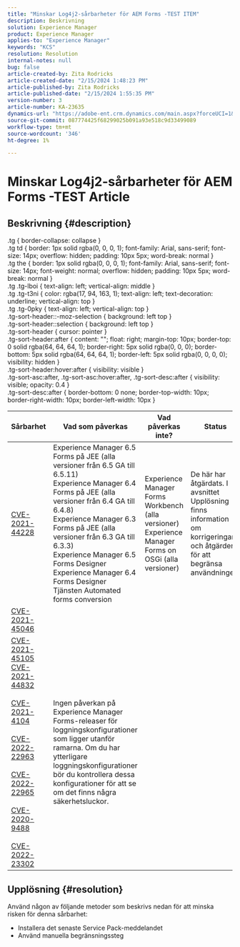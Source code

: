 ```yaml
---
title: "Minskar Log4j2-sårbarheter för AEM Forms -TEST ITEM"
description: Beskrivning
solution: Experience Manager
product: Experience Manager
applies-to: "Experience Manager"
keywords: "KCS"
resolution: Resolution
internal-notes: null
bug: false
article-created-by: Zita Rodricks
article-created-date: "2/15/2024 1:48:23 PM"
article-published-by: Zita Rodricks
article-published-date: "2/15/2024 1:55:35 PM"
version-number: 3
article-number: KA-23635
dynamics-url: "https://adobe-ent.crm.dynamics.com/main.aspx?forceUCI=1&pagetype=entityrecord&etn=knowledgearticle&id=c83529e0-08cc-ee11-9079-6045bd006793"
source-git-commit: 087774425f68299025b091a93e518c9d33499089
workflow-type: tm+mt
source-wordcount: '346'
ht-degree: 1%

---
```


# Minskar Log4j2-sårbarheter för AEM Forms -TEST Article

## Beskrivning {#description}

.tg { border-collapse: collapse }<br>.tg td { border: 1px solid rgba(0, 0, 0, 1); font-family: Arial, sans-serif; font-size: 14px; overflow: hidden; padding: 10px 5px; word-break: normal }<br>.tg the { border: 1px solid rgba(0, 0, 0, 1); font-family: Arial, sans-serif; font-size: 14px; font-weight: normal; overflow: hidden; padding: 10px 5px; word-break: normal }<br>.tg .tg-lboi { text-align: left; vertical-align: middle }<br>.tg .tg-t3ni { color: rgba(17, 94, 163, 1); text-align: left; text-decoration: underline; vertical-align: top }<br>.tg .tg-0pky { text-align: left; vertical-align: top }<br>.tg-sort-header::-moz-selection { background: left top }<br>.tg-sort-header::selection { background: left top }<br>.tg-sort-header { cursor: pointer }<br>.tg-sort-header:after { content: &quot;&quot;; float: right; margin-top: 10px; border-top: 0 solid rgba(64, 64, 64, 1); border-right: 5px solid rgba(0, 0, 0); border-bottom: 5px solid rgba(64, 64, 64, 1); border-left: 5px solid rgba(0, 0, 0, 0); visibility: hidden }<br>.tg-sort-header:hover:after { visibility: visible }<br>.tg-sort-asc:after, .tg-sort-asc:hover:after, .tg-sort-desc:after { visibility: visible; opacity: 0.4 }<br>.tg-sort-desc:after { border-bottom: 0 none; border-top-width: 10px; border-right-width: 10px; border-left-width: 10px }

| Sårbarhet | Vad som påverkas | Vad påverkas inte? | Status |
| --- | --- | --- | --- |
| [CVE-2021-44228](https://cve.mitre.org/cgi-bin/cvename.cgi?name=2021-44228) | Experience Manager 6.5 Forms på JEE (alla versioner från 6.5 GA till 6.5.11)<br>Experience Manager 6.4 Forms på JEE (alla versioner från 6.4 GA till 6.4.8)<br>Experience Manager 6.3 Forms på JEE (alla versioner från 6.3 GA till 6.3.3)<br>Experience Manager 6.5 Forms Designer Experience Manager 6.4 Forms Designer<br>Tjänsten Automated forms conversion | Experience Manager Forms Workbench (alla versioner)<br>Experience Manager Forms on OSGi (alla versioner) | De här har åtgärdats. I avsnittet Upplösning finns information om korrigeringar och åtgärder för att begränsa användningen. |
| [CVE-2021-45046](https://cve.mitre.org/cgi-bin/cvename.cgi?name=2021-45046) |
| [CVE-2021-45105](https://cve.mitre.org/cgi-bin/cvename.cgi?name=CVE-2021-45105)<br>[CVE-2021-44832](https://cve.mitre.org/cgi-bin/cvename.cgi?name=CVE-2021-45105)<br><br>[CVE-2021-4104](https://cve.mitre.org/cgi-bin/cvename.cgi?name=CVE-2021-45105)<br><br>[CVE-2022-22963](https://cve.mitre.org/cgi-bin/cvename.cgi?name=CVE-2021-45105)<br><br>[CVE-2022-22965](https://cve.mitre.org/cgi-bin/cvename.cgi?name=CVE-2021-45105)<br><br>[CVE-2020-9488](https://cve.mitre.org/cgi-bin/cvename.cgi?name=CVE-2021-45105)<br><br>[CVE-2022-23302](https://cve.mitre.org/cgi-bin/cvename.cgi?name=CVE-2021-45105)<br> | Ingen påverkan på Experience Manager Forms-releaser för loggningskonfigurationer som ligger utanför ramarna. Om du har ytterligare loggningskonfigurationer bör du kontrollera dessa konfigurationer för att se om det finns några säkerhetsluckor. | <br><br><br><br><br><br>  |



## Upplösning {#resolution}


Använd någon av följande metoder som beskrivs nedan för att minska risken för denna sårbarhet:

- Installera det senaste Service Pack-meddelandet
- Använd manuella begränsningssteg

